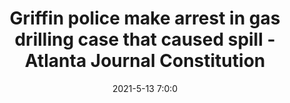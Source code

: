---
"title": "Griffin police make arrest in gas drilling case that caused spill - Atlanta Journal Constitution"
"date": "2021-5-13 7:0:0"
"feed_name": "GOOGLENEWSDRILLING"
"feed_website": "https://news.google.com/search?q=drilling%2Bincident&hl=en-US&gl=US&ceid=US:en"
"feed_rss": "https://news.google.com/rss/search?q=drilling%2Bincident&hl=en-US&gl=US&ceid=US:en"
"link": "https://www.ajc.com/news/police-man-drilled-holes-in-u-haul-to-steal-gas-crews-still-cleaning-up-spill/CPZ3LXGA5BGTXM6HARAZ6VA5O4/"
"file": "_posts/2021-1-1-beecca9dc5a39f5a957fc48054b1ee240ce3365e.md"
"accident": "1"
"drilling": "0"
"dead": "0"
"injured": "0"
---